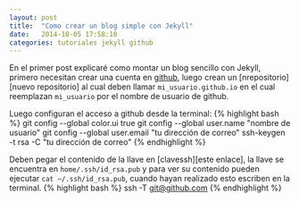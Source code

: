 ```yaml
---
layout: post
title:  "Como crear un blog simple con Jekyll"
date:   2014-10-05 17:58:10
categories: tutoriales jekyll github
---
```


En el primer post explicaré como montar un blog sencillo con Jekyll, primero necesitan crear una cuenta en [github][github], luego crean un [nrepositorio][nuevo repositorio] al cual deben llamar `mi_usuario.github.io` en el cual reemplazan `mi_usuario` por el nombre de usuario de github.

Luego configuran el acceso a github desde la terminal:
{% highlight bash %}
git config --global color.ui true
git config --global user.name "nombre de usuario"
git config --global user.email "tu dirección de correo"
ssh-keygen -t rsa -C "tu dirección de correo"
{% endhighlight %}

Deben pegar el contenido de la llave en [clavessh][este enlace], la llave se encuentra en `home/.ssh/id_rsa.pub` y para ver su contenido pueden ejecutar `cat ~/.ssh/id_rsa.pub`, cuando hayan realizado esto escriben en la terminal.
{% highlight bash %}
ssh -T git@github.com
{% endhighlight %}

[github]:	https://github.com
[nrepositorio]: https://github.com/new
[clavessh]: https://github.com/settings/ssh